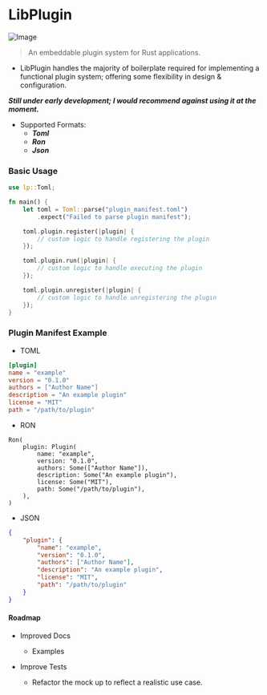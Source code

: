 # LibPlugin

![Image](https://github.com/user-attachments/assets/8c401358-3a23-4cea-8c52-368140caf06e)

> An embeddable plugin system for Rust applications.

- LibPlugin handles the majority of boilerplate required for implementing a functional plugin system; offering some flexibility in design & configuration.

***Still under early development; I would recommend against using it at the moment.***

- Supported Formats:
    - ***Toml***
    - ***Ron***
    - ***Json***

### Basic Usage
```rust
use lp::Toml;

fn main() {
    let toml = Toml::parse("plugin_manifest.toml")
        .expect("Failed to parse plugin manifest");

    toml.plugin.register(|plugin| {
        // custom logic to handle registering the plugin
    });

    toml.plugin.run(|plugin| {
        // custom logic to handle executing the plugin
    });

    toml.plugin.unregister(|plugin| {
        // custom logic to handle unregistering the plugin
    });
}
```
### Plugin Manifest Example

- TOML

```toml
[plugin]
name = "example"
version = "0.1.0"
authors = ["Author Name"]
description = "An example plugin"
license = "MIT"
path = "/path/to/plugin"
```
- RON
```ron
Ron(
    plugin: Plugin(
        name: "example",
        version: "0.1.0",
        authors: Some(["Author Name"]),
        description: Some("An example plugin"),
        license: Some("MIT"),
        path: Some("/path/to/plugin"),
    ),
)
```
- JSON
```json
{
    "plugin": {
        "name": "example",
        "version": "0.1.0",
        "authors": ["Author Name"],
        "description": "An example plugin",
        "license": "MIT",
        "path": "/path/to/plugin"
    }
}
```

#### Roadmap
- Improved Docs
    - Examples

- Improve Tests
    - Refactor the mock up to reflect a realistic use case.
    

